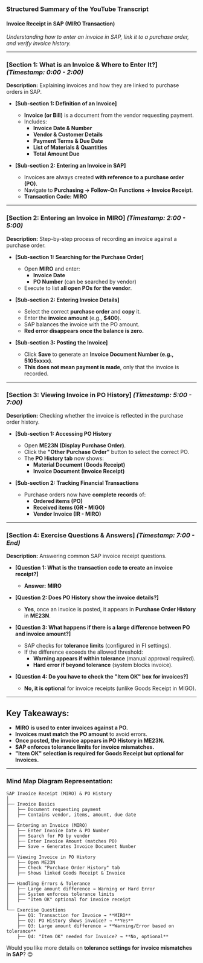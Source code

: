 ### **Structured Summary of the YouTube Transcript**  

#### **Invoice Receipt in SAP (MIRO Transaction)**  
*Understanding how to enter an invoice in SAP, link it to a purchase order, and verify invoice history.*  

---

### **[Section 1: What is an Invoice & Where to Enter It?]** *(Timestamp: 0:00 - 2:00)*  
**Description:** Explaining invoices and how they are linked to purchase orders in SAP.  

- **[Sub-section 1: Definition of an Invoice]**  
  - **Invoice (or Bill)** is a document from the vendor requesting payment.  
  - Includes:  
    - **Invoice Date & Number**  
    - **Vendor & Customer Details**  
    - **Payment Terms & Due Date**  
    - **List of Materials & Quantities**  
    - **Total Amount Due**  

- **[Sub-section 2: Entering an Invoice in SAP]**  
  - Invoices are always created **with reference to a purchase order (PO)**.  
  - Navigate to **Purchasing → Follow-On Functions → Invoice Receipt**.  
  - **Transaction Code:** **MIRO**  

---

### **[Section 2: Entering an Invoice in MIRO]** *(Timestamp: 2:00 - 5:00)*  
**Description:** Step-by-step process of recording an invoice against a purchase order.  

- **[Sub-section 1: Searching for the Purchase Order]**  
  - Open **MIRO** and enter:  
    - **Invoice Date**  
    - **PO Number** (can be searched by vendor)  
  - Execute to list **all open POs for the vendor**.  

- **[Sub-section 2: Entering Invoice Details]**  
  - Select the correct **purchase order** and **copy** it.  
  - Enter the **invoice amount** (e.g., **$400**).  
  - SAP balances the invoice with the PO amount.  
  - **Red error disappears once the balance is zero.**  

- **[Sub-section 3: Posting the Invoice]**  
  - Click **Save** to generate an **Invoice Document Number (e.g., 5105xxxx)**.  
  - **This does not mean payment is made**, only that the invoice is recorded.  

---

### **[Section 3: Viewing Invoice in PO History]** *(Timestamp: 5:00 - 7:00)*  
**Description:** Checking whether the invoice is reflected in the purchase order history.  

- **[Sub-section 1: Accessing PO History**  
  - Open **ME23N (Display Purchase Order)**.  
  - Click the **"Other Purchase Order"** button to select the correct PO.  
  - The **PO History tab** now shows:  
    - **Material Document (Goods Receipt)**  
    - **Invoice Document (Invoice Receipt)**  

- **[Sub-section 2: Tracking Financial Transactions**  
  - Purchase orders now have **complete records** of:  
    - **Ordered items (PO)**  
    - **Received items (GR - MIGO)**  
    - **Vendor Invoice (IR - MIRO)**  

---

### **[Section 4: Exercise Questions & Answers]** *(Timestamp: 7:00 - End)*  
**Description:** Answering common SAP invoice receipt questions.  

- **[Question 1: What is the transaction code to create an invoice receipt?]**  
  - **Answer:** **MIRO**  

- **[Question 2: Does PO History show the invoice details?]**  
  - **Yes**, once an invoice is posted, it appears in **Purchase Order History** in **ME23N**.  

- **[Question 3: What happens if there is a large difference between PO and invoice amount?]**  
  - SAP checks for **tolerance limits** (configured in FI settings).  
  - If the difference exceeds the allowed threshold:  
    - **Warning appears if within tolerance** (manual approval required).  
    - **Hard error if beyond tolerance** (system blocks invoice).  

- **[Question 4: Do you have to check the "Item OK" box for invoices?]**  
  - **No, it is optional** for invoice receipts (unlike Goods Receipt in MIGO).  

---

## **Key Takeaways:**  
- **MIRO is used to enter invoices against a PO.**  
- **Invoices must match the PO amount** to avoid errors.  
- **Once posted, the invoice appears in PO History in ME23N.**  
- **SAP enforces tolerance limits for invoice mismatches.**  
- **"Item OK" selection is required for Goods Receipt but optional for Invoices.**  

---

### **Mind Map Diagram Representation:**  
```
SAP Invoice Receipt (MIRO) & PO History  
│  
├── Invoice Basics  
│   ├── Document requesting payment  
│   ├── Contains vendor, items, amount, due date  
│  
├── Entering an Invoice (MIRO)  
│   ├── Enter Invoice Date & PO Number  
│   ├── Search for PO by vendor  
│   ├── Enter Invoice Amount (matches PO)  
│   ├── Save → Generates Invoice Document Number  
│  
├── Viewing Invoice in PO History  
│   ├── Open ME23N  
│   ├── Check "Purchase Order History" tab  
│   ├── Shows linked Goods Receipt & Invoice  
│  
├── Handling Errors & Tolerance  
│   ├── Large amount difference → Warning or Hard Error  
│   ├── System enforces tolerance limits  
│   ├── "Item OK" optional for invoice receipt  
│  
└── Exercise Questions  
    ├── Q1: Transaction for Invoice → **MIRO**  
    ├── Q2: PO History shows invoice? → **Yes**  
    ├── Q3: Large amount difference → **Warning/Error based on tolerance**  
    ├── Q4: "Item OK" needed for Invoice? → **No, optional**  
```

Would you like more details on **tolerance settings for invoice mismatches in SAP**? 😊